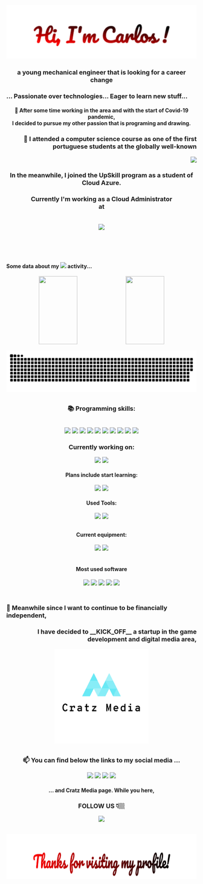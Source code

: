 <!---
cratz92/cratz92 is a ✨ special ✨ repository because its `README.md` (this file) appears on your GitHub profile.
You can click the Preview link to take a look at your changes.
--->

<div align="center">
<div>
    <img src="https://github.com/cratz92/cratz92/blob/main/images/gif/output_tJcH3O.gif"/>
    <h3>a young mechanical engineer that is looking for a career change</h3>
    <h3 align="left"> ... Passionate over technologies...  Eager to learn new stuff... </h3>
    <h4>👀 After some time working in the area and with the start of Covid-19 pandemic,<br>I decided to pursue my other passion that is programing and drawing.</h4>
    <h3 align="right">🌱 I attended a computer science course as one of the first portuguese students at the globally well-known</h3>
    <img align="right" src="https://www.42lisboa.com/wp-content/themes/42lisboa/images/logo42_dark.svg"><br>
    <h3> In the meanwhile, I joined the UpSkill program as a student of Cloud Azure. </h3>
    <h3>Currently I'm working as a <strong>Cloud Administrator</strong> <br>at </h3><br>
    <img align="center" src="https://dca.cat/wp-content/uploads/2022/03/NTT-Data-Logo.svg-Didac-Cabus.png" width="200" heigh="100">
</div>

<div>
    <p><br><br><br></p>
</div>

<div align="left">   
    <h4>Some data about my <img src="https://badges.aleen42.com/src/github.svg"/> activity...</h4>
</div>
    
<div>
    <img height="180em" width="45%" src="https://github-readme-stats.vercel.app/api?username=cratz92&show_icons=true&count_private=true&theme=graywhite">
    <img height="180em" width="45%" src="https://github-readme-stats.vercel.app/api/top-langs/?username=cratz92&hide=Makefile&langs_count=10&layout=compact&theme=graywhite">
</div>

   ![Snake animation](https://github.com/cratz92/cratz92/blob/output/github-contribution-grid-snake.svg)

##

<div>
    <h3>📚 Programming skills:</h3><br>
    <img src="https://img.shields.io/badge/HTML5-E34F26?style=for-the-badge&logo=html5&logoColor=white"/>
    <img src="https://img.shields.io/badge/CSS3-1572B6?style=for-the-badge&logo=css3&logoColor=white"/>
    <img src="https://img.shields.io/badge/JavaScript-323330?style=for-the-badge&logo=javascript&logoColor=F7DF1E"/>
    <img src="https://img.shields.io/badge/Bootstrap-563D7C?style=for-the-badge&logo=bootstrap&logoColor=white"/>
    <img src="https://img.shields.io/badge/C%23-239120?style=for-the-badge&logo=c-sharp&logoColor=white"/>
    <img src="https://img.shields.io/badge/C-00599C?style=for-the-badge&logo=c&logoColor=white"/>
    <img src="https://img.shields.io/badge/Shell_Script-121011?style=for-the-badge&logo=gnu-bash&logoColor=white"/>
    <img src="https://img.shields.io/badge/MySQL-00000F?style=for-the-badge&logo=mysql&logoColor=white"/>
    <img src="https://img.shields.io/badge/Terraform-7B42BC?style=for-the-badge&logo=terraform&logoColor=white"/>
    <img src="https://img.shields.io/badge/microsoft%20azure-0089D6?style=for-the-badge&logo=microsoft-azure&logoColor=white"/>
</div>

<div>
    <h3>Currently working on:</h3>
    <img src="https://img.shields.io/badge/Node.js-43853D?style=for-the-badge&logo=node.js&logoColor=white"/>
    <img src="https://img.shields.io/badge/Unity-100000?style=for-the-badge&logo=unity&logoColor=white"/>
</div>

<div>
    <h4>Plans include start learning:</h4>
    <img src="https://img.shields.io/badge/TypeScript-007ACC?style=for-the-badge&logo=typescript&logoColor=white"/>
    <img src="https://img.shields.io/badge/C%2B%2B-00599C?style=for-the-badge&logo=c%2B%2B&logoColor=white"/>
</div>

<div>
    <h4>Used Tools:</h4>
    <img src="https://img.shields.io/badge/Jira-0052CC?style=for-the-badge&logo=Jira&logoColor=white"/>
    <img src="https://img.shields.io/badge/Udemy-EC5252?style=for-the-badge&logo=Udemy&logoColor=white"/>
</div>
    
##

<div>
    <h4>Current equipment:</h4>
    <img src="https://img.shields.io/badge/Windows-Thinkpad_L13-0078D6?style=for-the-badge&logo=windows&logoColor=white">
    <img src="https://img.shields.io/badge/Intel-Core_i5_10th-0071C5?style=for-the-badge&logo=intel&logoColor=white">
    <h4><br>Most used software</h4>
    <img src="https://img.shields.io/badge/VSCode-07405E?style=for-the-badge&logoColor=white">
    <img src="https://img.shields.io/badge/Steam-000000?style=for-the-badge&logo=steam&logoColor=white">
    <img src="https://img.shields.io/badge/Spotify-1ED760?&style=for-the-badge&logo=spotify&logoColor=white">
    <img src="https://img.shields.io/badge/Unity-100000?style=for-the-badge&logo=unity&logoColor=white"/>
    <img src="https://img.shields.io/badge/Photoshop-0077B5?style=for-the-badge"><br><br>
</div>
  
##

<div>
    <h3 align="left">💸 Meanwhile since I want to continue to be financially independent,<br></h3>
    <h3 align="right">I have decided to __KICK_OFF__ a startup in the game development and digital media area,<br></h3>
    <img height="250px" src="https://github.com/cratz92/cratz92/blob/main/images/png/logo1.png">
</div>
    
##    
    
<div>
    <h3>📫 You can find below the links to my social media ...</h3>
    <a href="https://www.instagram.com/caacaa92"><img src="https://img.shields.io/badge/Instagram-E4405F?style=for-the-badge&logo=instagram&logoColor=white"></a>
    <a href="https://www.linkedin.com/in/carlos-leal-0a739968" target="_blank"><img src="https://img.shields.io/badge/LinkedIn-0077B5?style=for-the-badge&logo=linkedin&logoColor=white" target="_blank"></a>
    <a href="https://twitter.com/caacaa92" target="_blank"><img src="https://img.shields.io/badge/Twitter-1DA1F2?style=for-the-badge&logo=twitter&logoColor=white" target="_blank"></a>
    <a href="https://www.facebook.com/cratz92" target="_blank"><img src="https://img.shields.io/badge/Facebook-1877F2?style=for-the-badge&logo=facebook&logoColor=white" target="_blank"></a>
</div>

<div>
    <h4>... and Cratz Media page. While you here,<h3> FOLLOW US 👇🏼</h3></h4>
    <a href="https://www.instagram.com/cratz_media/" target="_blank"><img src="https://img.shields.io/badge/Instagram-E4405F?style=for-the-badge&logo=instagram&logoColor=white" target="_blank"></a><br>
</div>

##
<img height="120" alt="Thanks for visiting my profile!" width="100%" src="https://github.com/cratz92/cratz92/blob/main/images/gif/output_DaeKdr.gif" />
    
</div>

